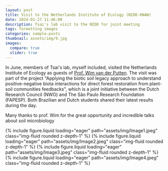 ```yaml
---
layout: post
title: Visit to the Netherlands Institute of Ecology (NIOO-KNAW)
date: 2024-01-27 11:46:00
description: Tsai's lab visit to the NIOO for joint meeting  
tags: formatting images
categories: sample-posts
thumbnail: assets/img/9.jpg
images:
  compare: true
  slider: true
---
```


In June, members of Tsai's lab, myself included, visited the Netherlands Institute of Ecology as guests of [Prof. Wim van der Putten](https://www.wur.nl/en/persons/wim-van-der-putten-1.htm). The visit was part of the project "Applying the biotic soil legacy approach to understand positive-negative biota interactions for direct forest restoration from plant-soil communities feedbacks", which is a joint initiative between the Dutch Research Council (NWO) and The São Paulo Research Foundation (FAPESP). Both Brazilian and Dutch students shared their latest results during the day.

Many thanks to prof. Wim for the great opportunity and incredible talks about soil microbiology 

<swiper-container keyboard="true" navigation="true" pagination="true" pagination-clickable="true" pagination-dynamic-bullets="true" rewind="true">
  <swiper-slide>{% include figure.liquid loading="eager" path="assets/img/Image1.jpeg" class="img-fluid rounded z-depth-1" %}</swiper-slide>
  <swiper-slide>{% include figure.liquid loading="eager" path="assets/img/Image2.jpeg" class="img-fluid rounded z-depth-1" %}</swiper-slide>
  <swiper-slide>{% include figure.liquid loading="eager" path="assets/img/Image3.jpeg" class="img-fluid rounded z-depth-1" %}</swiper-slide>
  <swiper-slide>{% include figure.liquid loading="eager" path="assets/img/Image4.jpeg" class="img-fluid rounded z-depth-1" %}</swiper-slide>
</swiper-container>

